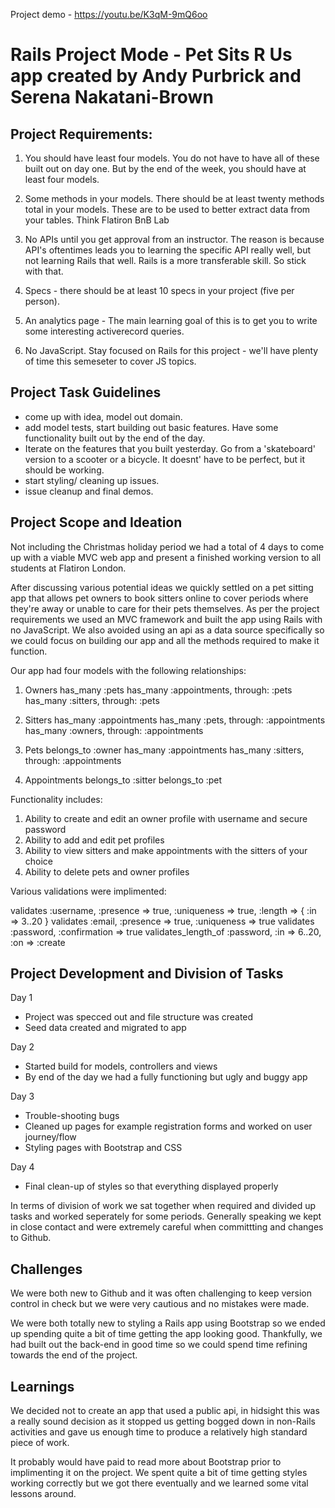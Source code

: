 Project demo - https://youtu.be/K3qM-9mQ6oo

# Rails Project Mode - Pet Sits R Us app created by Andy Purbrick and Serena Nakatani-Brown

## Project Requirements:

1. You should have least four models. You do not have to have all of these built out on day one. But by the end of the week, you should have at least four models.

2. Some methods in your models. There should be at least twenty methods total in your models. These are to be used to better extract data from your tables. Think Flatiron BnB Lab

3. No APIs until you get approval from an instructor.  The reason is because API's oftentimes leads you to learning the specific API really well, but not learning Rails that well.  Rails is a more transferable skill.  So stick with that.

4. Specs - there should be at least 10 specs in your project (five per person). 

5. An analytics page - The main learning goal of this is to get you to write some interesting activerecord queries.

6. No JavaScript. Stay focused on Rails for this project - we'll have plenty of time this semeseter to cover JS topics. 

## Project Task Guidelines
- come up with idea, model out domain. 
- add model tests, start building out basic features. Have some functionality built out by the end of the day. 
- Iterate on the features that you built yesterday. Go from a 'skateboard' version to a scooter or a bicycle. It doesnt' have to be perfect, but it should be working. 
- start styling/ cleaning up issues. 
- issue cleanup and final demos. 

## Project Scope and Ideation 

Not including the Christmas holiday period we had a total of 4 days to come up with a viable MVC web app and present a finished working version to all students at Flatiron London. 

After discussing various potential ideas we quickly settled on a pet sitting app that allows pet owners to book sitters online to cover periods where they're away or unable to care for their pets themselves. As per the project requirements we used an MVC framework and built the app using Rails with no JavaScript. We also avoided using an api as a data source specifically so we could focus on building our app and all the methods required to make it function.

Our app had four models with the following relationships:

1. Owners
  has_many :pets
  has_many :appointments, through: :pets
  has_many :sitters, through: :pets

2. Sitters
  has_many :appointments
  has_many :pets, through: :appointments
  has_many :owners, through: :appointments

3. Pets
  belongs_to :owner
  has_many :appointments
  has_many :sitters, through: :appointments

4. Appointments
  belongs_to :sitter
  belongs_to :pet
  
Functionality includes:

1. Ability to create and edit an owner profile with username and secure password
2. Ability to add and edit pet profiles
3. Ability to view sitters and make appointments with the sitters of your choice
4. Ability to delete pets and owner profiles

Various validations were implimented:

validates :username, :presence => true, :uniqueness => true, :length => { :in => 3..20 }
validates :email, :presence => true, :uniqueness => true
validates :password, :confirmation => true
validates_length_of :password, :in => 6..20, :on => :create

## Project Development and Division of Tasks
Day 1
- Project was specced out and file structure was created 
- Seed data created and migrated to app

Day 2
- Started build for models, controllers and views
- By end of the day we had a fully functioning but ugly and buggy app

Day 3
- Trouble-shooting bugs
- Cleaned up pages for example registration forms and worked on user journey/flow
- Styling pages with Bootstrap and CSS

Day 4
- Final clean-up of styles so that everything displayed properly 

In terms of division of work we sat together when required and divided up tasks and worked seperately for some periods. Generally speaking we kept in close contact and were extremely careful when committting and changes to Github.

## Challenges
We were both new to Github and it was often challenging to keep version control in check but we were very cautious and no mistakes were made.

We were both totally new to styling a Rails app using Bootstrap so we ended up spending quite a bit of time getting the app looking good. Thankfully, we had built out the back-end in good time so we could spend time refining towards the end of the project.

## Learnings
We decided not to create an app that used a public api, in hidsight this was a really sound decision as it stopped us getting bogged down in non-Rails activities and gave us enough time to produce a relatively high standard piece of work.

It probably would have paid to read more about Bootstrap prior to implimenting it on the project. We spent quite a bit of time getting styles working correctly but we got there eventually and we learned some vital lessons around.


